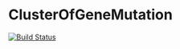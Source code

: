 # ClusterOfGeneMutation

[![Build Status](https://travis-ci.org/zhmz90/ClusterOfGeneMutation.jl.svg?branch=master)](https://travis-ci.org/zhmz90/ClusterOfGeneMutation.jl)
